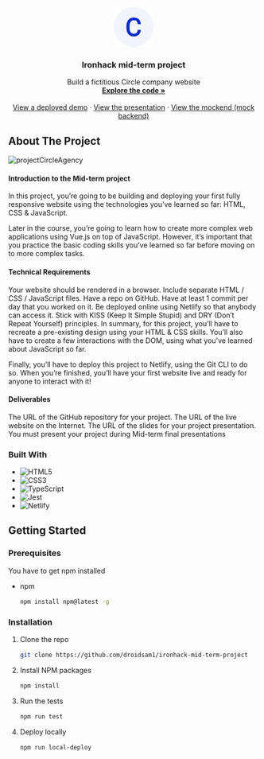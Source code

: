<div id="top"></div>

<!-- PROJECT LOGO -->
<br />
<div align="center">
  <a href="https://github.com/droidsam1/ironhack-mid-term-project/">
    <img src="https://github.com/droidsam1/ironhack-mid-term-project/blob/main/android-chrome-192x192.png" alt="Logo" width="80" height="80">
  </a>

<h3 align="center">Ironhack mid-term project</h3>

  <p align="center">
    Build a fictitious Circle company website
    <br />
    <a href="https://github.com/droidsam1/ironhack-mid-term-project"><strong>Explore the code »</strong></a>
    <br />
    <br />
    <a href="https://droidsam-circle-app.netlify.app/index.html">View a deployed demo</a>
    ·
    <a href="https://www.canva.com/design/DAFHoF5k5gg/d2Ag1qcCEAznSQaPZDSLhg/view?utm_content=DAFHoF5k5gg&utm_campaign=designshare&utm_medium=link&utm_source=publishsharelink">View the presentation</a>
    ·
    <a href="https://github.com/droidsam1/ironhack-mid-term-project-mockend">View the mockend (mock backend)</a>
  
  
  </p>
</div>



<!-- ABOUT THE PROJECT -->
## About The Project

![projectCircleAgency](https://user-images.githubusercontent.com/36738579/181576736-54be0896-bf13-40ad-86e6-f12bb444d5c6.png)

#### Introduction to the Mid-term project
In this project, you’re going to be building and deploying your first fully responsive website using the technologies you’ve learned so far: HTML, CSS & JavaScript.

Later in the course, you’re going to learn how to create more complex web applications using Vue.js on top of JavaScript. However, it’s important that you practice the basic coding skills you’ve learned so far before moving on to more complex tasks.


#### Technical Requirements
Your website should be rendered in a browser.
Include separate HTML / CSS / JavaScript files.
Have a repo on GitHub.
Have at least 1 commit per day that you worked on it.
Be deployed online using Netlify so that anybody can access it.
Stick with KISS (Keep It Simple Stupid) and DRY (Don’t Repeat Yourself) principles.
In summary, for this project, you’ll have to recreate a pre-existing design using your HTML & CSS skills. You’ll also have to create a few interactions with the DOM, using what you’ve learned about JavaScript so far.

Finally, you’ll have to deploy this project to Netlify, using the Git CLI to do so. When you’re finished, you’ll have your first website live and ready for anyone to interact with it!


#### Deliverables
The URL of the GitHub repository for your project.
The URL of the live website on the Internet.
The URL of the slides for your project presentation.
You must present your project during Mid-term final presentations

### Built With
* ![HTML5](https://img.shields.io/badge/html5-%23E34F26.svg?style=for-the-badge&logo=html5&logoColor=white)
* ![CSS3](https://img.shields.io/badge/css3-%231572B6.svg?style=for-the-badge&logo=css3&logoColor=white)
* ![TypeScript](https://img.shields.io/badge/typescript-%23007ACC.svg?style=for-the-badge&logo=typescript&logoColor=white)
* ![Jest](https://img.shields.io/badge/-jest-%23C21325?style=for-the-badge&logo=jest&logoColor=white)
* ![Netlify](https://img.shields.io/badge/netlify-%23000000.svg?style=for-the-badge&logo=netlify&logoColor=#00C7B7)



<!-- GETTING STARTED -->
## Getting Started


### Prerequisites

You have to get npm installed
* npm
  ```sh
  npm install npm@latest -g
  ```

### Installation

1. Clone the repo
   ```sh
   git clone https://github.com/droidsam1/ironhack-mid-term-project
   ```
3. Install NPM packages
   ```sh
   npm install
   ```
4. Run the tests
   ```sh
   npm run test
   ```
5. Deploy locally
   ```sh
   npm run local-deploy
   ```
